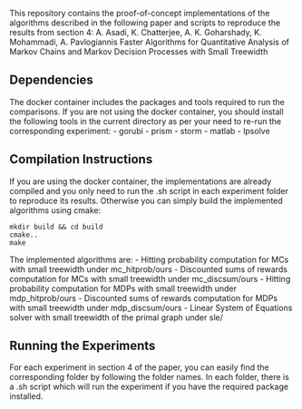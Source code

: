 This repository contains the proof-of-concept implementations of the algorithms
described in the following paper and scripts to reproduce the results from section 4:
    A. Asadi, K. Chatterjee, A. K. Goharshady, K. Mohammadi, A. Pavlogiannis
    Faster Algorithms for Quantitative Analysis of Markov Chains and Markov
    Decision Processes with Small Treewidth


Dependencies
--------------------------------------------------------------------------------------------------
The docker container includes the packages and tools required to run the comparisons.
If you are not using the docker container, you should install the following tools
in the current directory as per your need to re-run the corresponding experiment:
    - gorubi
    - prism
    - storm
    - matlab
    - lpsolve

Compilation Instructions
--------------------------------------------------------------------------------------------------
If you are using the docker container, the implementations are already compiled and
you only need to run the .sh script in each experiment folder to reproduce its results.
Otherwise you can simply build the implemented algorithms using cmake:

```
mkdir build && cd build
cmake..
make
```

The implemented algorithms are:
    - Hitting probability computation for MCs with small treewidth under mc_hitprob/ours
    - Discounted sums of rewards computation for MCs with small treewidth under mc_discsum/ours
    - Hitting probability computation for MDPs with small treewidth under mdp_hitprob/ours
    - Discounted sums of rewards computation for MDPs with small treewidth under mdp_discsum/ours
    - Linear System of Equations solver with small treewidth of the primal graph under sle/

Running the Experiments
--------------------------------------------------------------------------------------------------
For each experiment in section 4 of the paper, you can easily find the corresponding folder by
following the folder names. In each folder, there is a .sh script which will run the experiment
if you have the required package installed.
